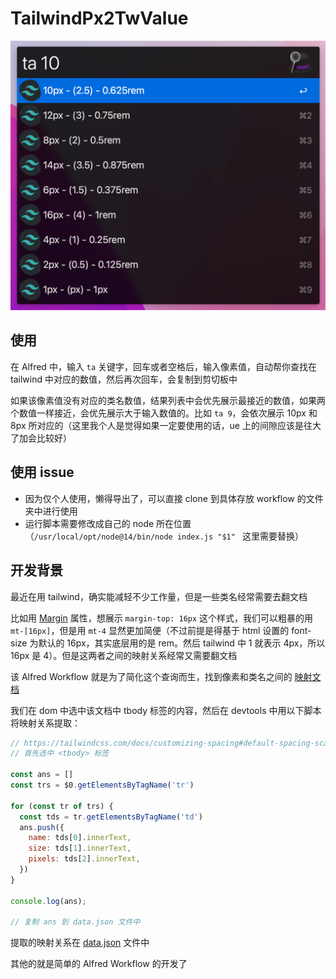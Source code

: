 # TailwindPx2TwValue

<img src="screenshot.png" width="694">

## 使用

在 Alfred 中，输入 `ta` 关键字，回车或者空格后，输入像素值，自动帮你查找在 tailwind 中对应的数值，然后再次回车，会复制到剪切板中

如果该像素值没有对应的类名数值，结果列表中会优先展示最接近的数值，如果两个数值一样接近，会优先展示大于输入数值的。比如 `ta 9`，会依次展示 10px 和 8px 所对应的（这里我个人是觉得如果一定要使用的话，ue 上的间隙应该是往大了加会比较好）

## 使用 issue

* 因为仅个人使用，懒得导出了，可以直接 clone 到具体存放 workflow 的文件夹中进行使用
* 运行脚本需要修改成自己的 node 所在位置（`/usr/local/opt/node@14/bin/node index.js "$1" ` 这里需要替换）

## 开发背景

最近在用 tailwind，确实能减轻不少工作量，但是一些类名经常需要去翻文档

比如用 [Margin](https://tailwindcss.com/docs/margin) 属性，想展示 `margin-top: 16px` 这个样式，我们可以粗暴的用 `mt-[16px]`，但是用 `mt-4` 显然更加简便（不过前提是得基于 html 设置的 font-size 为默认的 16px，其实底层用的是 rem。然后 tailwind 中 1 就表示 4px，所以 16px 是 4）。但是这两者之间的映射关系经常又需要翻文档

该 Alfred Workflow 就是为了简化这个查询而生，找到像素和类名之间的 [映射文档](https://tailwindcss.com/docs/customizing-spacing#default-spacing-scale)

我们在 dom 中选中该文档中 tbody 标签的内容，然后在 devtools 中用以下脚本将映射关系提取：

```js
// https://tailwindcss.com/docs/customizing-spacing#default-spacing-scale
// 首先选中 <tbody> 标签

const ans = []
const trs = $0.getElementsByTagName('tr')

for (const tr of trs) {
  const tds = tr.getElementsByTagName('td')
  ans.push({
    name: tds[0].innerText,
    size: tds[1].innerText,
    pixels: tds[2].innerText,
  })
}

console.log(ans);

// 复制 ans 到 data.json 文件中
```

提取的映射关系在 [data.json](data.json) 文件中

其他的就是简单的 Alfred Workflow 的开发了